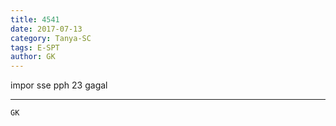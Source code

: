 ```yaml
---
title: 4541
date: 2017-07-13
category: Tanya-SC
tags: E-SPT
author: GK
---
```


impor sse pph 23 gagal

---



`GK`
